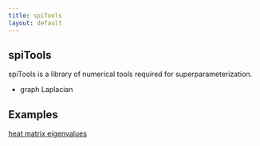 ```yaml
---
title: spiTools
layout: default
---
```

## spiTools

spiTools is a library of numerical tools required for superparameterization.

- graph Laplacian

## Examples

[heat matrix eigenvalues](./spipack/examples/NumericalSolvers/heat-matrix-eigenvalues/description.md)
